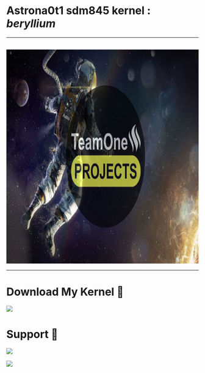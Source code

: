 <!DOCTYPE html>
<html>
<body>
<h1>Astrona0t1 sdm845 kernel : <i>beryllium</i></h1>
<hr ><br>
 <img src="banner.jpg" alt="" width="920" height="560"> 
<hr>
 
# Download My Kernel 🥰
 
<a href="https://drive.google.com/drive/mobile/folders/1jBeoYjuYxFXOg9wvxKVXmLMJX7DwhGlw"><img src="https://telegra.ph/file/0d06c04f97d1de1f1e097.jpg" width="230px"></a>
 
# Support 🙏
 
<a href="https://t.me/TeamOneUpdates"><img src="https://img.shields.io/badge/Join-Telegram%20Channel-red.svg?logo=Telegram" width="350px"></a>

<a href="https://t.me/TeamOneProjectx"><img src="https://img.shields.io/badge/Join-Telegram%20Group-blue.svg?logo=telegram" width="350px"></a>
</html> 
